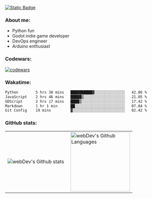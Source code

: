 [![Static Badge](https://img.shields.io/badge/Telegram-blue?style=flat&logo=telegram&link=https://t.me/sfkulagin)](https://t.me/sfkulagin)
### About me:

- Python fun
- Godot indie game developer
- DevOps engineer
- Arduino enthusiast

### Codewars:

[![codewars](https://www.codewars.com/users/talkafk/badges/large)](https://www.codewars.com/users/talkafk)

### Wakatime:

<!--START_SECTION:waka-->

```txt
Python        5 hrs 38 mins   ██████████▓░░░░░░░░░░░░░░   42.86 %
JavaScript    2 hrs 46 mins   █████▒░░░░░░░░░░░░░░░░░░░   21.05 %
GDScript      2 hrs 17 mins   ████▒░░░░░░░░░░░░░░░░░░░░   17.42 %
Markdown      1 hr 1 min      ██░░░░░░░░░░░░░░░░░░░░░░░   07.84 %
Git Config    19 mins         ▓░░░░░░░░░░░░░░░░░░░░░░░░   02.42 %
```

<!--END_SECTION:waka-->

### GitHub stats:

<table>
  <tr>
    <td>
      <img align="left" src="http://github-readme-streak-stats.herokuapp.com?user=talkafk&theme=dark&background=000000" alt="webDev's Github stats" />
    </td>
    <td>
      <img height="195px" align="right" alt="webDev's Github Languages" src="https://github-readme-stats-sigma-five.vercel.app/api/top-langs/?username=talkafk&layout=compact&theme=vision-friendly-dark" />
    </td>
  </tr>
</table>
